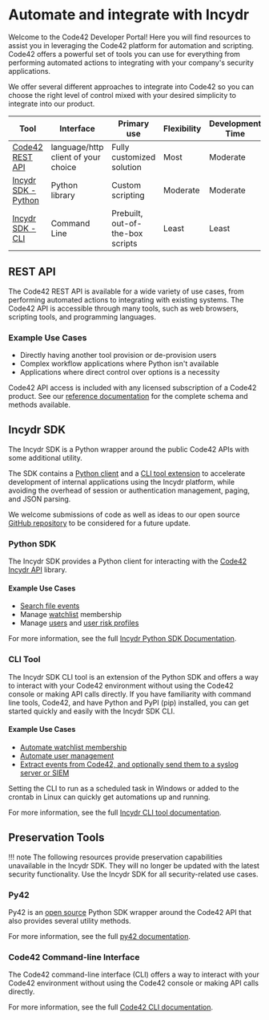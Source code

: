 # Automate and integrate with Incydr

Welcome to the Code42 Developer Portal! Here you will find resources to assist you in leveraging the Code42 platform for automation and scripting. Code42 offers a powerful set of tools you can use for everything from performing automated actions to integrating with your company's security applications.

We offer several different approaches to integrate into Code42 so you can choose the right level of control mixed with your desired simplicity to integrate into our product.

| Tool  | Interface | Primary use | Flexibility | Development Time |
| ----- | --------- | ----------- | ------------| ---------------- |
| [Code42 REST API](#rest-api) | language/http client of your choice | Fully customized solution | Most | Moderate |
| [Incydr SDK - Python](sdk/index.md) | Python library | Custom scripting | Moderate | Moderate
| [Incydr SDK - CLI](cli/index.md) | Command Line | Prebuilt, out-of-the-box scripts | Least | Least


## REST API

The Code42 REST API is available for a wide variety of use cases, from performing automated actions to integrating with existing systems. The Code42 API is accessible through many tools, such as web browsers, scripting tools, and programming languages.

### Example Use Cases

* Directly having another tool provision or de-provision users
* Complex workflow applications where Python isn't available
* Applications where direct control over options is a necessity

Code42 API access is included with any licensed subscription of a Code42 product. See our [reference documentation](/api/) for the complete schema and methods available.

## Incydr SDK

The Incydr SDK is a Python wrapper around the public Code42 APIs with some additional utility.

The SDK contains a [Python client](#python-sdk) and a [CLI tool extension](#cli-tool) to accelerate development of internal applications using the Incydr platform,
while avoiding the overhead of session or authentication management, paging, and JSON parsing.

We welcome submissions of code as well as ideas to our open source [GitHub repository](https://github.com/code42/incydr_python) to be considered for a future update.

### Python SDK

The Incydr SDK provides a Python client for interacting with the [Code42 Incydr API](https://developer.code42.com/api) library.

#### Example Use Cases

* [Search file events](sdk/clients/file_event_queries.md)
* Manage [watchlist](sdk/clients/watchlists.md) membership
* Manage [users](sdk/clients/users.md) and [user risk profiles](sdk/clients/user_risk_profiles.md)

For more information, see the full [Incydr Python SDK Documentation](sdk/index.md).

### CLI Tool

The Incydr SDK CLI tool is an extension of the Python SDK and offers a way to interact with your Code42 environment without using the Code42 console or making API calls directly.
If you have familiarity with command line tools, Code42, and have Python and PyPI (pip) installed, you can get started quickly and easily with the Incydr SDK CLI.

#### Example Use Cases

* [Automate watchlist membership](cli/cmds/watchlists.md)
* [Automate user management](cli/cmds/users.md)
* [Extract events from Code42, and optionally send them to a syslog server or SIEM](cli/syslogging.md)

Setting the CLI to run as a scheduled task in Windows or added to the crontab in Linux can quickly get automations up and running.

For more information, see the full [Incydr CLI tool documentation](cli/index.md).

## Preservation Tools

!!! note
    The following resources provide preservation capabilities unavailable in the Incydr SDK. They will no longer be updated with the latest security functionality. Use the Incydr SDK for all security-related use cases.

### Py42

Py42 is an [open source](https://github.com/code42/py42) Python SDK wrapper around the Code42 API that also provides several utility methods.

For more information, see the full [py42 documentation](https://py42docs.code42.com).

### Code42 Command-line Interface

The Code42 command-line interface (CLI) offers a way to interact with your Code42 environment without using the Code42 console or making API calls directly.

For more information, see the full [Code42 CLI documentation](https://clidocs.code42.com).
